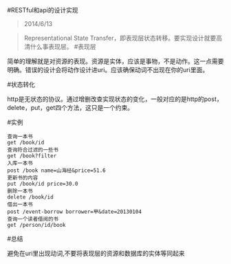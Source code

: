#RESTful和api的设计实现
>2014/6/13

>Representational State Transfer，即表现层状态转移。要实现设计就要高清什么事表现层。
#表现层

简单的理解就是对资源的表现。资源是实体，应该是事物，不是动作。这一点需要明确。错误的设计会将动作设计进uri。应该确保动词不出现在你的uri里面。

#状态转化

http是无状态的协议。通过增删改查实现状态的变化，一般对应的是http的post，delete，put，get四个方法，这只是一个约束。

#实例

	查询一本书
	get /book/id
	查询符合过滤的一些书
	get /book?filter
	入库一本书
	post /book name=山海经&price=51.6
	更新书的内容
	put /book/id price=30.0
	删除一本书
	delete /book/id
	借出一本书
	post /event-borrow borrower=甲&date=20130104
	查询一个读者借阅的书
	get /person/id/book


#总结

避免在uri里出现动词,不要将表现层的资源和数据库的实体等同起来